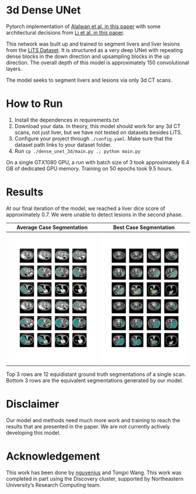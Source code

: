 # 3d Dense UNet

Pytorch implementation of [Alalwan et al. in this paper](https://www.sciencedirect.com/science/article/pii/S1110016820305639) with some architectural decisions from [Li et al. in this paper](https://arxiv.org/pdf/1709.07330.pdf).

This network was built up and trained to segment livers and liver lesions from the [LiTS Dataset](https://competitions.codalab.org/competitions/17094). It is structured as a very deep UNet with repeating dense blocks in the down direction and upsampling blocks in the up direction. The overall depth of this model is approximately 150 convolutional layers.

The model seeks to segment livers and lesions via only 3d CT scans. 

# How to Run

1. Install the dependences in requirements.txt
2. Download your data. In theory, this model should work for any 3d CT scans, not just liver, but we have not tested on datasets besides LiTS.
3. Configure your project through `./config.yaml`. Make sure that the dataset path links to your dataset folder.
4. Run `cp ./dense_unet_3d/main.py .; python main.py`

On a single GTX1080 GPU, a run with batch size of 3 took approximately 6.4 GB of dedicated GPU memory. Training on 50 epochs took 9.5 hours. 

# Results

At our final iteration of the model, we reached a liver dice score of approximately 0.7. We were unable to detect lesions in the second phase. 

Average Case Segmentation       | Best Case Segmentation
:------------------------------:|:------------------------------:
![](media/phase2_66.jpg)        | ![](media/phase2_107.jpg)

Top 3 rows are 12 equidistant ground truth segmentations of a single scan. Bottom 3 rows are the equivalent segmentations generated by our model.

# Disclaimer

Our model and methods need much more work and training to reach the results that are presented in the paper. We are not currently actively developing this model.

# Acknowledgement
This work has been done by [nguyenjus](https://github.com/NguyenJus) and Tongxi Wang. This work was completed in part using the Discovery cluster, supported by Northeastern University’s Research Computing team.